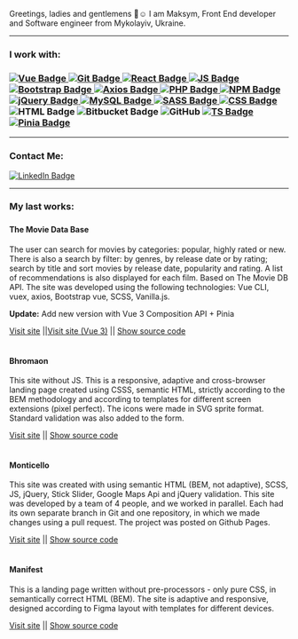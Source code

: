 Greetings, ladies and gentlemens 👋☺️
I am Maksym, Front End developer and Software engineer from Mykolayiv, Ukraine.
<hr>
        <div id="badges">
   <h3>I work with:<h3>
            <a href="https://vuejs.org/">
                <img src="https://img.shields.io/badge/Vue-white?style=for-the-badge&logo=vue.js&logoColor=green"
                    alt="Vue Badge" />
            </a>
                <a href="https://vuejs.org/">
                <img src="https://img.shields.io/badge/Git-orange?style=for-the-badge&logo=git&logoColor=white"
                    alt="Git Badge" />
            </a>
            <a href="https://reactjs.org/">
                <img src="https://img.shields.io/badge/React-blue?style=for-the-badge&logo=react&logoColor=white"
                    alt="React Badge" />
            </a>
            <a href="https://www.javascript.com/">
                <img src="https://img.shields.io/badge/JS-yellow?style=for-the-badge&logo=javascript&logoColor=white"
                    alt="JS Badge" />
            </a>
            <a href="https://getbootstrap.com/">
                <img src="https://img.shields.io/badge/Bootstrap-purple?style=for-the-badge&logo=bootstrap&logoColor=white"
                    alt="Bootstrap Badge" />
            </a>
            <a href="https://reactjs.org/">
                <img src="https://img.shields.io/badge/Axios-white?style=for-the-badge&logo=axios&logoColor=purple"
                    alt="Axios Badge" />
            </a>
            <a href="https://www.php.net/">
                <img src="https://img.shields.io/badge/PHP-darkslateblue?style=for-the-badge&logo=php&logoColor=white"
                    alt="PHP Badge" />
            </a>
            <a href="https://www.npmjs.com/">
                <img src="https://img.shields.io/badge/NPM-red?style=for-the-badge&logo=npm&logoColor=white"
                    alt="NPM Badge" />
            </a>
            <a href="https://jquery.com/">
                <img src="https://img.shields.io/badge/jQuery-blue?style=for-the-badge&logo=jquery&logoColor=white"
                    alt="jQuery Badge" />
            </a>
            <a href="https://www.mysql.com/">
                <img src="https://img.shields.io/badge/MySQL-steelblue?style=for-the-badge&logo=mysql&logoColor=white"
                    alt="MySQL Badge" />
            </a>
            <a href="https://sass-lang.com/">
                <img src="https://img.shields.io/badge/SASS-hotpink?style=for-the-badge&logo=sass&logoColor=white"
                    alt="SASS Badge" />
            </a>
            <a href="https://www.w3.org/Style/CSS/Overview.en.html">
                <img src="https://img.shields.io/badge/CSS-blue?style=for-the-badge&logo=css3&logoColor=white"
                    alt="CSS Badge" />
            </a>
            <img src="https://img.shields.io/badge/HTML5-orange?style=for-the-badge&logo=html5&logoColor=white"
                alt="HTML Badge" />
            <img src="https://img.shields.io/badge/Bitbucket-0747a6?style=for-the-badge&logo=bitbucket&logoColor=white"
                    alt="Bitbucket Badge" />
            <img src="https://img.shields.io/badge/GitHub-100000?style=for-the-badge&logo=github&logoColor=white" alt="GitHub"/>
            <a href="https://www.typescriptlang.org/">
                <img src="https://img.shields.io/badge/TypeScript-blue?style=for-the-badge&logo=typescript&logoColor=white"
                    alt="TS Badge" />
            </a>
           <a href="https://pinia.vuejs.org/">
                <img src="https://img.shields.io/badge/Pinia-yellow?style=for-the-badge&logo=pinia&logoColor=white"
                    alt="Pinia Badge" />
            </a>
        </div>
        <hr>
        <div id="badges-contacts">
                <h3>Contact Me:</h3>
                <a href="https://www.linkedin.com/in/maksym-skvortsov-70451123b/">
                <img src="https://img.shields.io/badge/LinkedIn-blue?style=for-the-badge&logo=linkedin&logoColor=white"
                    alt="LinkedIn Badge" />
            </a>
           <hr>
           <h3>My last works:<h3> 
        </div> 
        <div>
                <div class="slot">
                    <h4 class="slot__title">The Movie Data Base</h4>
                    <p class="slot__text">
                        The user can search for movies by categories: popular, highly
                        rated or new. There is also a search by filter: by genres, by release date or by rating;
                        search by title and sort movies by release date, popularity and rating. A list of
                        recommendations is also displayed for each film. Based on The Movie DB API.
                        The site was developed using the following technologies: Vue CLI, vuex, axios, Bootstrap
                        vue, SCSS, Vanilla.js.
                    </p>
                   <p class="slot__text">
                           <b>Update:</b> Add new version with Vue 3 Composition API + Pinia
                   </p>
                   <div class="slot__links">
                    <a href="https://maxbusters.github.io/the_movie_db/" rel="noindex nofollow noreferrer"
                        target="_blank">Visit site</a>
                    ||<a href="https://maxbusters.github.io/themoviedb-v3/" rel="noindex nofollow noreferrer"
                        target="_blank">Visit site (Vue 3)</a>
                     ||
                    <a href="https://github.com/maxbusters/the_movie_db/tree/dev" rel="noindex nofollow noreferrer"
                        target="_blank">Show source code</a>
                </div>
                </div>
                <br>
                <div class="slot">
                    <h4 class="slot__title">Bhromaon</h4>
                    <p class="slot__text">This site without JS. This is a responsive, adaptive and cross-browser
                        landing page created using CSSS, semantic HTML, strictly according to the BEM
                        methodology and according to templates for different screen extensions (pixel perfect).
                        The icons were made in SVG sprite format. Standard validation was also added to the
                        form.</p>
                    <div class="slot__links">
                        <a href="https://maxbusters.github.io/homework/final-task/"
                            rel="noindex nofollow noreferrer">Visit site</a> ||
                        <a href="https://github.com/maxbusters/homework/tree/main/final-task"
                            rel="noindex nofollow noreferrer">Show source code</a>
                    </div>
                </div>
                <br>
                <div class="slot">
                    <h4 class="slot__title">Monticello</h4>
                    <p class="slot__text">
                        This site was created with using semantic HTML (BEM, not adaptive), SCSS, JS,
                        jQuery, Stick Slider, Google Maps Api and jQuery validation. This site was developed by
                        a team of 4 people, and we worked in parallel. Each had its own separate branch in Git
                        and one repository, in which we made changes using a pull request. The project was
                        posted on Github Pages.
                    </p>
                    <div class="slot__links">
                        <a href="https://maxbusters.github.io/exam2/" rel="noindex nofollow noreferrer">Visit site</a>
                        ||
                        <a href="https://github.com/maxbusters/exam2" rel="noindex nofollow noreferrer">Show source
                            code</a>
                    </div>
                </div>
                <br>
                <div class="slot">
                    <h4 class="slot__title">Manifest</h4>
                    <p class="slot__text">
                        This is a landing page written without pre-processors - only pure CSS, in semantically
                        correct HTML (BEM). The site is adaptive and responsive, designed according to Figma
                        layout with templates for different devices.
                    </p>
                    <div class="slot__links">
                        <a href="https://maxbusters.github.io/homework/16/" rel="noindex nofollow noreferrer">Visit
                            site</a>
                        ||
                        <a href="https://github.com/maxbusters/homework/tree/main/16"
                            rel="noindex nofollow noreferrer">Show source code</a>
                    </div>
                </div>
      </div>
